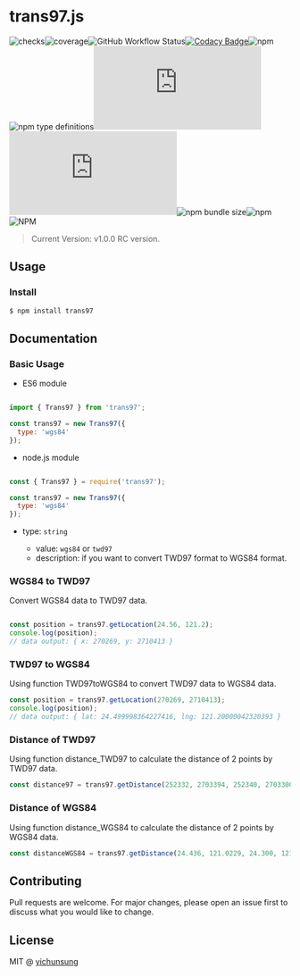 # trans97.js

<p align="center">

![checks](https://img.shields.io/github/checks-status/yichunsung/trans97.js/master?style=flat-square)![coverage](https://img.shields.io/badge/coverage-100%25-brightgreen?style=flat-square)![GitHub Workflow Status](https://img.shields.io/github/workflow/status/yichunsung/trans97.js/Test%20Action?style=flat-square)[![Codacy Badge](https://app.codacy.com/project/badge/Grade/68f7468f007b46e592c3cfc30e08bc7d)](https://www.codacy.com/gh/yichunsung/trans97.js/dashboard?utm_source=github.com&amp;utm_medium=referral&amp;utm_content=yichunsung/trans97.js&amp;utm_campaign=Badge_Grade)![npm](https://img.shields.io/npm/v/trans97?style=flat-square)![npm type definitions](https://img.shields.io/npm/types/trans97?style=flat-square)![GitHub Release Date](https://img.shields.io/github/release-date/yichunsung/trans97.js?style=flat-square)![GitHub last commit](https://img.shields.io/github/last-commit/yichunsung/trans97.js?style=flat-square)![npm bundle size](https://img.shields.io/bundlephobia/min/trans97?style=flat-square)![npm](https://img.shields.io/npm/dt/trans97?style=flat-square)![NPM](https://img.shields.io/npm/l/trans97?style=flat-square)

</p>

> Current Version: v1.0.0 RC version.

## Usage

### Install

```bash
$ npm install trans97
```

## Documentation

### Basic Usage


* ES6 module

```js

import { Trans97 } from 'trans97';

const trans97 = new Trans97({
  type: 'wgs84'
});

```

* node.js module

```js

const { Trans97 } = require('trans97');

const trans97 = new Trans97({
  type: 'wgs84'
});

```

* type: `string`

  * value: `wgs84` or `twd97`
  * description: if you want to convert TWD97 format to WGS84 format.



### WGS84 to TWD97

Convert WGS84 data to TWD97 data.

```js

const position = trans97.getLocation(24.56, 121.2);
console.log(position);
// data output: { x: 270269, y: 2710413 }
```

### TWD97 to WGS84

Using function TWD97toWGS84 to convert TWD97 data to WGS84 data.

```js
const position = trans97.getLocation(270269, 2710413);
console.log(position);
// data output: { lat: 24.499998364227416, lng: 121.20000042320393 }
```

### Distance of TWD97

Using function distance_TWD97 to calculate the distance of 2 points by TWD97 data.

```js
const distance97 = trans97.getDistance(252332, 2703394, 252340, 2703300); 
```

### Distance of WGS84

Using function distance_WGS84 to calculate the distance of 2 points by WGS84 data.

```js
const distanceWGS84 = trans97.getDistance(24.436, 121.0229, 24.300, 121); 
```

## Contributing

Pull requests are welcome. For major changes, please open an issue first to discuss what you would like to change.

## License

MIT @ [yichunsung](https://github.com/yichunsung)

